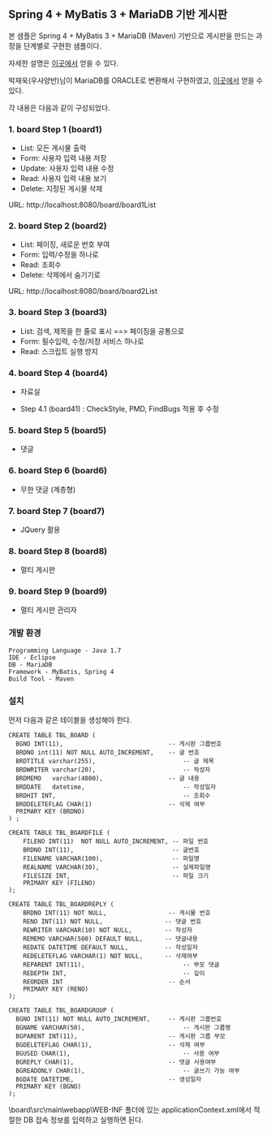 ## Spring 4 + MyBatis 3 + MariaDB 기반 게시판 ##
본 샘플은  Spring 4 + MyBatis 3 + MariaDB (Maven) 기반으로  게시판을 만드는 과정을 단계별로 구현한 샘플이다.

자세한 설명은 [이곳에서](http://forest71.tistory.com/2) 얻을 수 있다. 

박재욱(우사양반)님이 MariaDB를 ORACLE로 변환해서 구현하였고, [이곳에서](https://github.com/wodnr4330/board_sample_oracle) 얻을 수 있다.

각 내용은 다음과 같이 구성되었다.

### 1. board Step 1 (board1) ###
- List: 모든 게시물 출력
- Form: 사용자 입력 내용 저장
- Update: 사용자 입력 내용 수정
- Read:   사용자 입력 내용 보기
- Delete: 지정된 게시물 삭제

URL: http://localhost:8080/board/board1List

### 2. board Step 2 (board2) ###
- List: 페이징, 새로운 번호 부여
- Form: 입력/수정을 하나로
- Read: 조회수 
- Delete: 삭제에서 숨기기로

URL: http://localhost:8080/board/board2List


### 3. board Step 3 (board3) ###
- List: 검색, 제목을 한 줄로 표시 ==> 페이징을 공통으로 
- Form: 필수입력, 수정/저장 서비스 하나로
- Read: 스크립트 실행 방지

### 4. board Step 4 (board4) ###
- 자료실

- Step 4.1 (board41)
: CheckStyle, PMD, FindBugs 적용 후 수정

### 5. board Step 5 (board5) ###
- 댓글

### 6. board Step 6 (board6) ###
- 무한 댓글 (계층형)

### 7. board Step 7 (board7) ###
- JQuery 활용


### 8. board Step 8 (board8) ###
- 멀티 게시판

### 9. board Step 9 (board9) ###
- 멀티 게시판 관리자

### 개발 환경 ### 
    Programming Language - Java 1.7
    IDE - Eclipse
    DB - MariaDB 
    Framework - MyBatis, Spring 4
    Build Tool - Maven

### 설치 ###

먼저 다음과 같은 테이블을 생성해야 한다.
 
    CREATE TABLE TBL_BOARD (
      BGNO INT(11),								-- 게시판 그룹번호
      BRDNO int(11) NOT NULL AUTO_INCREMENT,	-- 글 번호
      BRDTITLE varchar(255),						-- 글 제목
      BRDWRITER varchar(20),						-- 작성자
      BRDMEMO   varchar(4000),					-- 글 내용
      BRDDATE	datetime,							-- 작성일자
      BRDHIT INT,									-- 조회수
      BRDDELETEFLAG CHAR(1)						-- 삭제 여부
      PRIMARY KEY (BRDNO)
    ) ;

	CREATE TABLE TBL_BOARDFILE (
	    FILENO INT(11)  NOT NULL AUTO_INCREMENT, -- 파일 번호
	    BRDNO INT(11),                           -- 글번호
	    FILENAME VARCHAR(100),                   -- 파일명
	    REALNAME VARCHAR(30),                    -- 실제파일명
	    FILESIZE INT,                            -- 파일 크기
	    PRIMARY KEY (FILENO)
	);
    
	CREATE TABLE TBL_BOARDREPLY (
	    BRDNO INT(11) NOT NULL,					-- 게시물 번호
	    RENO INT(11) NOT NULL,                 -- 댓글 번호
	    REWRITER VARCHAR(10) NOT NULL,         -- 작성자
	    REMEMO VARCHAR(500) DEFAULT NULL,      -- 댓글내용
	    REDATE DATETIME DEFAULT NULL,          -- 작성일자
	    REDELETEFLAG VARCHAR(1) NOT NULL,      -- 삭제여부
	    REPARENT INT(11),							-- 부모 댓글	
	    REDEPTH INT,								-- 깊이	
	    REORDER INT								-- 순서
	    PRIMARY KEY (RENO)
	);

	CREATE TABLE TBL_BOARDGROUP (
	  BGNO INT(11) NOT NULL AUTO_INCREMENT,		-- 게시판 그룹번호
	  BGNAME VARCHAR(50),							-- 게시판 그룹명
	  BGPARENT INT(11),							-- 게시판 그룹 부모
	  BGDELETEFLAG CHAR(1),						-- 삭제 여부
	  BGUSED CHAR(1),								-- 사용 여부
	  BGREPLY CHAR(1),							-- 댓글 사용여부
	  BGREADONLY CHAR(1),							-- 글쓰기 가능 여부
	  BGDATE DATETIME,							-- 생성일자
	  PRIMARY KEY (BGNO)
	);




\board\src\main\webapp\WEB-INF 폴더에 있는 applicationContext.xml에서 적절한 DB 접속 정보를 입력하고 실행하면 된다.


